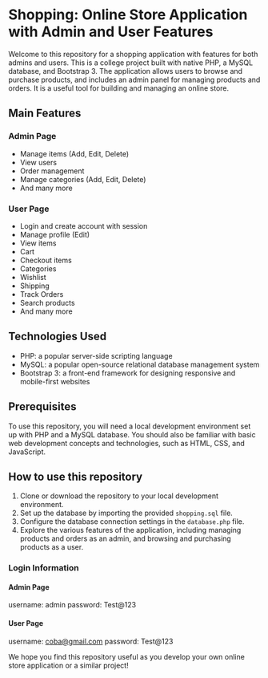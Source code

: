 # Shopping: Online Store Application with Admin and User Features

Welcome to this repository for a shopping application with features for both admins and users. This is a college project built with native PHP, a MySQL database, and Bootstrap 3. The application allows users to browse and purchase products, and includes an admin panel for managing products and orders. It is a useful tool for building and managing an online store.

## Main Features

### Admin Page
- Manage items (Add, Edit, Delete)
- View users
- Order management
- Manage categories (Add, Edit, Delete)
- And many more

### User Page
- Login and create account with session
- Manage profile (Edit)
- View items
- Cart
- Checkout items
- Categories
- Wishlist
- Shipping
- Track Orders
- Search products
- And many more

## Technologies Used

- PHP: a popular server-side scripting language
- MySQL: a popular open-source relational database management system
- Bootstrap 3: a front-end framework for designing responsive and mobile-first websites

## Prerequisites

To use this repository, you will need a local development environment set up with PHP and a MySQL database. You should also be familiar with basic web development concepts and technologies, such as HTML, CSS, and JavaScript.

## How to use this repository

1. Clone or download the repository to your local development environment.
2. Set up the database by importing the provided `shopping.sql` file.
3. Configure the database connection settings in the `database.php` file.
4. Explore the various features of the application, including managing products and orders as an admin, and browsing and purchasing products as a user.

### Login Information

#### Admin Page
username: admin
password: Test@123

#### User Page
username: coba@gmail.com
password: Test@123

We hope you find this repository useful as you develop your own online store application or a similar project!
